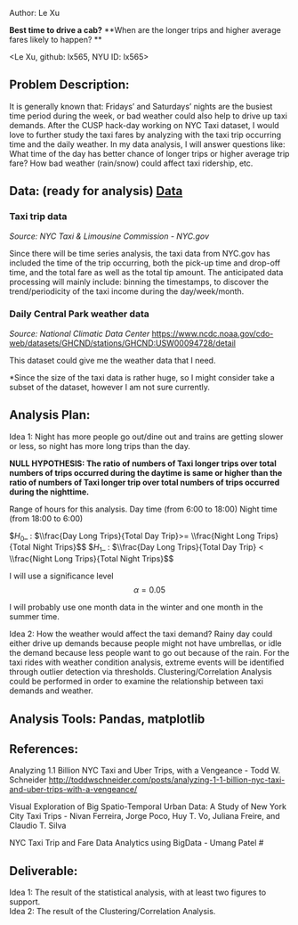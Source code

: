 
Author: Le Xu

**Best time to drive a cab?**
**When are the longer trips and higher average fares likely to happen? **

<Le Xu, github: lx565, NYU ID: lx565>


## Problem Description:
It is generally known that: Fridays’ and Saturdays’ nights are the busiest time period during the week, or bad weather could also help to drive up taxi demands. After the CUSP hack-day working on NYC Taxi dataset, I would love to further study the taxi fares by analyzing with the taxi trip occurring time and the daily weather.  In my data analysis, I will answer questions like: What time of the day has better chance of longer trips or higher average trip fare? How bad weather (rain/snow) could affect taxi ridership, etc. 



## Data: (ready for analysis) [Data](https://github.com/lx565/PUI-Extra-Credit/tree/master/Data)

### Taxi trip data
_Source: NYC Taxi & Limousine Commission - NYC.gov_

Since there will be time series analysis, the taxi data from NYC.gov has included the time of the trip occurring, both the pick-up time and drop-off time, and the total fare as well as the total tip amount. 
The anticipated data processing will mainly include: binning the timestamps, to discover the trend/periodicity of the taxi income during the day/week/month. 




### Daily Central Park weather data
_Source: National Climatic Data Center_ 
https://www.ncdc.noaa.gov/cdo-web/datasets/GHCND/stations/GHCND:USW00094728/detail

This dataset could give me the weather data that I need. 

*Since the size of the taxi data is rather huge, so I might consider take a subset of the dataset, however I am not sure currently.


## Analysis Plan:

Idea 1: Night has more people go out/dine out and trains are getting slower or less, so night has more long trips than the day.

**NULL HYPOTHESIS: The ratio of numbers of Taxi longer trips over total numbers of trips occurred during the daytime is same or higher than the ratio of numbers of Taxi longer trip over total numbers of trips occurred during the nighttime.**


Range of hours for this analysis. 
Day time (from 6:00 to 18:00)
Night time (from 18:00 to 6:00)

$$H_0$_ : $\\frac{Day Long Trips}{Total Day Trip}>= \\frac{Night Long Trips}{Total Night Trips}$$
$$H_1$_ : $\\frac{Day Long Trips}{Total Day Trip} < \\frac{Night Long Trips}{Total Night Trips}$$



I will use a significance level  $$\alpha=0.05$$

I will probably use one month data in the winter and one month in the summer time.  


Idea 2: How the weather would affect the taxi demand? Rainy day could either drive up demands because people might not have umbrellas, or idle the demand because less people want to go out because of the rain. 
For the taxi rides with weather condition analysis, extreme events will be identified through outlier detection via thresholds. Clustering/Correlation Analysis could be performed in order to examine the relationship between taxi demands and weather.


## Analysis Tools:  Pandas, matplotlib




## References: 
Analyzing 1.1 Billion NYC Taxi and Uber Trips, with a Vengeance - Todd W. Schneider
http://toddwschneider.com/posts/analyzing-1-1-billion-nyc-taxi-and-uber-trips-with-a-vengeance/

Visual Exploration of Big Spatio-Temporal Urban Data: A Study of New York City Taxi Trips - Nivan Ferreira, Jorge Poco, Huy T. Vo, Juliana Freire, and Claudio T. Silva

NYC Taxi Trip and Fare Data Analytics using BigData - Umang Patel #




## Deliverable:  
Idea 1: The result of the statistical analysis, with at least two figures to support.  
Idea 2: The result of the Clustering/Correlation Analysis. 

